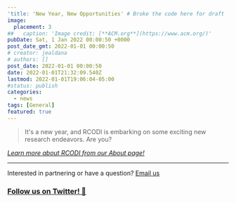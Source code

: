 ```yaml
---
'title: 'New Year, New Opportunities' # Broke the code here for draft
image:
  placement: 3
##   caption: 'Image credit: [**ACM.org**](https://www.acm.org/)'
pubDate: Sat, 1 Jan 2022 00:00:50 +0000
post_date_gmt: 2022-01-01 00:00:50
# creator: jealdana
# authors: []
post_date: 2022-01-01 00:00:50
date: 2022-01-01T21:32:09.540Z
lastmod: 2022-01-01T19:06:04-05:00
#status: publish
categories:
  - news
tags: [General]
featured: true
---
```


> It's a new year, and RCODI is embarking on some exciting new research endeavors. Are you? 




_[Learn more about RCODI from our About page!](https://rcodi.org/about/)_

---
Interested in partnering or have a question?
[Email us](mailto:sbrunswi@purdue.edu)
### [Follow us on Twitter! 🙌](https://twitter.com/purdue_rcodi)
